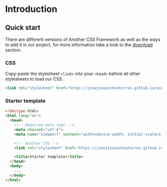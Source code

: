 # Introduction

## Quick start

There are different versions of Another CSS Framework as well as the ways to add it in our project, for more information take a look to the [download](getting-started/download) section.

### CSS

Copy-paste the stylesheet `<link>` into your `<head>` before all other stylesheets to load our CSS.

```html
<link rel="stylesheet" href="https://josejesusochoatorres.github.io/another-css/1.0.0/another.min.css">
```

### Starter template

```html
<!doctype html>
<html lang="en">
  <head>
    <!-- Required meta tags -->
    <meta charset="utf-8">
    <meta name="viewport" content="width=device-width, initial-scale=1, shrink-to-fit=no">

    <!-- Another CSS -->
    <link rel="stylesheet" href="https://josejesusochoatorres.github.io/another-css/1.0.0/another.min.css">

    <title>Starter template</title>
  </head>
  <body>
    ...
  </body>
</html>
```
